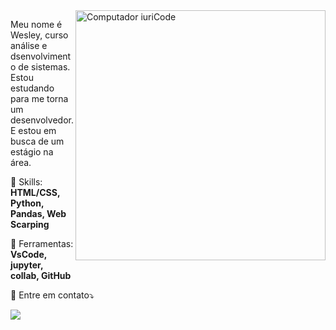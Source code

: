 <img src="https://raw.githubusercontent.com/MicaelliMedeiros/micaellimedeiros/master/image/computer-illustration.png" min-width="400px" max-width="400px" width="400px" align="right" alt="Computador iuriCode">

<p align="left">
  Meu nome é Wesley, curso análise e dsenvolvimento de sistemas.<br>
  Estou estudando para me torna um desenvolvedor.<br> 
  E estou em busca de um estágio na área.
</p>

<p align="left">
  🦄 Skills: <strong>HTML/CSS, Python, Pandas, Web Scarping</strong>
</p>

<p align="left">
  💼 Ferramentas: <strong>VsCode, jupyter, collab, GitHub</strong>
</p>

<p align="left">
  💌 Entre em contato⤵️
</p>

<p align="left">

  <a href="https://www.linkedin.com/in/wesleysilva15/" alt="Linkedin">
  <img src="https://img.shields.io/badge/-Linkedin-0e76a8?style=flat-square&logo=Linkedin&logoColor=white&link=https://www.linkedin.com/in/wesleysilva15/" /></a>
</p>  


